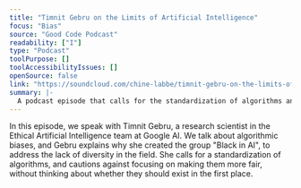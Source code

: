 ```yaml
---
title: "Timnit Gebru on the Limits of Artificial Intelligence"
focus: "Bias"
source: "Good Code Podcast"
readability: ["I"]
type: "Podcast"
toolPurpose: []
toolAccessibilityIssues: []
openSource: false
link: "https://soundcloud.com/chine-labbe/timnit-gebru-on-the-limits-of"
summary: |-
  A podcast episode that calls for the standardization of algorithms and that cautions against focusing on making them more fair without thinking about whether they should exist in the first place.
---
```

In this episode, we speak with Timnit Gebru, a research scientist in the Ethical Artificial Intelligence team at Google AI. We talk about algorithmic biases, and Gebru explains why she created the group "Black in AI", to address the lack of diversity in the field. She calls for a standardization of algorithms, and cautions against focusing on making them more fair, without thinking about whether they should exist in the first place.
